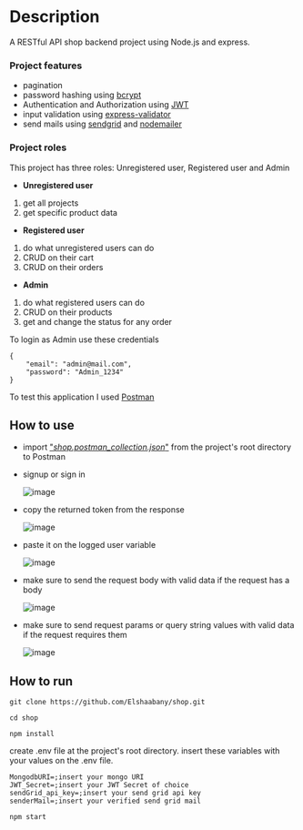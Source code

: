 # Description
A RESTful API shop backend project using Node.js and express.


### Project features

- pagination
- password hashing using [bcrypt](https://www.npmjs.com/package/bcrypt)
- Authentication and Authorization using [JWT](https://www.npmjs.com/package/jsonwebtoken)
- input validation using [express-validator](https://www.npmjs.com/package/express-validator)
- send mails using [sendgrid](https://sendgrid.com) and [nodemailer](https://www.npmjs.com/package/nodemailer)

### Project roles

  This project has three roles: Unregistered user, Registered user and Admin

  - **Unregistered user**
  1. get all projects
  2. get specific product data

  - **Registered user**
  1. do what unregistered users can do
  2. CRUD on their cart
  3. CRUD on their orders

  - **Admin**
  1. do what registered users can do
  2. CRUD on their products
  3. get and change the status for any order

To login as Admin use these credentials
```
{
    "email": "admin@mail.com",
    "password": "Admin_1234"
}
```

To test this application I used [Postman](https://www.postman.com/)

## How to use

- import ["*shop.postman_collection.json*"](https://drive.google.com/file/d/1X17gFI5OWK_NIQJU2pirxcnxkX5_VHy3/view?usp=sharing) from the project's root directory to Postman
- signup or sign in

    ![image](https://user-images.githubusercontent.com/29892175/191251138-2f33ddfa-a669-4d96-8745-26d043503346.png)
- copy the returned token from the response

     ![image](https://user-images.githubusercontent.com/29892175/191236658-1a47c611-d09e-43de-a01c-964da270b1a9.png)
- paste it on the logged user variable

     ![image](https://user-images.githubusercontent.com/29892175/191237207-f5344239-50cf-4271-ae68-9929a748e27b.png)
- make sure to send the request body with valid data if the request has a body

    ![image](https://user-images.githubusercontent.com/29892175/191247091-0c658707-4b63-42fa-83b0-adfda41ffaba.png)

- make sure to send request params or query string values with valid data if the request requires them

    ![image](https://user-images.githubusercontent.com/29892175/191235093-4924b27f-7b30-4d15-8f66-f0a08b01a2b8.png)


## How to run
```git clone https://github.com/Elshaabany/shop.git```

```cd shop```

```npm install```

create .env file at the project's root directory.
insert these variables with your values on the .env file.
```
MongodbURI=;insert your mongo URI
JWT_Secret=;insert your JWT Secret of choice
sendGrid_api_key=;insert your send grid api key
senderMail=;insert your verified send grid mail
```
```npm start```

